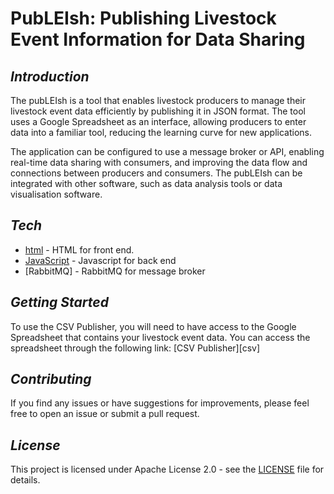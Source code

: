 # PubLEIsh: Publishing Livestock Event Information for Data Sharing

## _Introduction_
The pubLEIsh is a tool that enables livestock producers to manage their livestock event data efficiently by publishing it in JSON format. The tool uses a Google Spreadsheet as an interface, allowing producers to enter data into a familiar tool, reducing the learning curve for new applications.

The application can be configured to use a message broker or API, enabling real-time data sharing with consumers, and improving the data flow and connections between producers and consumers. The pubLEIsh can be integrated with other software, such as data analysis tools or data visualisation software.

## _Tech_
- [html] - HTML for front end.
- [JavaScript] - Javascript for back end
- [RabbitMQ] - RabbitMQ for message broker

## _Getting Started_
To use the CSV Publisher, you will need to have access to the Google Spreadsheet that contains your livestock event data. You can access the spreadsheet through the following link: [CSV Publisher][csv]

## _Contributing_
If you find any issues or have suggestions for improvements, please feel free to open an issue or submit a pull request.

## _License_
This project is licensed under Apache License 2.0 - see the [LICENSE][lic] file for details.

[//]: #
  [PubLEIsh]:  <https://docs.google.com/spreadsheets/d/1SOqi-JuGV21YAHhK24SDBsRlO907d_GajVn9nqFKq4Q/edit#gid=0>
  [lic]: <https://github.com/mahirgamal/csv-publisher/blob/main/LICENSE>
  [html]: <https://github.com/mahirgamal/csv-publisher/blob/main/src/Page.html>
  [JavaScript]: <https://github.com/mahirgamal/csv-publisher/blob/main/src/Code.gs>
 
